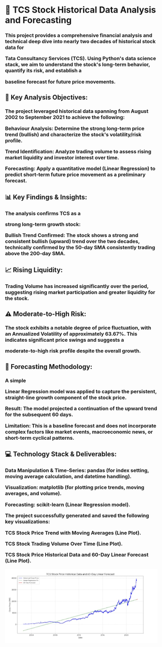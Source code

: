 <h1>🚀 TCS Stock Historical Data Analysis and Forecasting

<h3>This project provides a comprehensive financial analysis and technical deep dive into nearly two decades of historical stock data for 

Tata Consultancy Services (TCS). Using Python's data science stack, we aim to understand the stock's long-term behavior, quantify its risk, and establish a 

baseline forecast for future price movements.


<h2>🎯 Key Analysis Objectives:

<h3>The project leveraged historical data spanning from August 2002 to September 2021  to achieve the following:


Behaviour Analysis: Determine the strong long-term price trend (bullish) and characterize the stock's volatility/risk profile.





Trend Identification: Analyze trading volume to assess rising market liquidity and investor interest over time.





Forecasting: Apply a quantitative model (Linear Regression) to predict short-term future price movement as a preliminary forecast.



<h2>📊 Key Findings & Insights:

<h3>The analysis confirms TCS as a 

strong long-term growth stock:


Bullish Trend Confirmed: The stock shows a strong and consistent bullish (upward) trend over the two decades, technically confirmed by the 50-day SMA consistently trading above the 200-day SMA.




<h2>📈 Rising Liquidity:

<h3>Trading Volume has increased significantly over the period, suggesting rising market participation and greater liquidity for the stock.



<h2>⚠️ Moderate-to-High Risk: 

<h3>The stock exhibits a notable degree of price fluctuation, with an Annualized Volatility of approximately 63.67%. This indicates significant price swings and suggests a 

moderate-to-high risk profile despite the overall growth.


<h2>🤖 Forecasting Methodology:

<h3>A simple 

Linear Regression model was applied to capture the persistent, straight-line growth component of the stock price.



Result: The model projected a continuation of the upward trend for the subsequent 60 days.


Limitation: This is a baseline forecast and does not incorporate complex factors like market events, macroeconomic news, or short-term cyclical patterns.


<h2>💻 Technology Stack & Deliverables:

<h3>Data Manipulation & Time-Series: pandas (for index setting, moving average calculation, and datetime handling).

Visualization: matplotlib (for plotting price trends, moving averages, and volume).

Forecasting: scikit-learn (Linear Regression model).

The project successfully generated and saved the following key visualizations:


TCS Stock Price Trend with Moving Averages (Line Plot).


TCS Stock Trading Volume Over Time (Line Plot).


TCS Stock Price Historical Data and 60-Day Linear Forecast (Line Plot).

![Images ALt](https://github.com/Srujan-hash/TCS-Stock-Historical-Data-Analysis-and-Forecasting/blob/c30e45f2e89edb2d7d1dd461e5d2ed1bc8871a49/WhatsApp%20Image%202025-10-05%20at%2022.17.58_0f5f352f.jpg)
